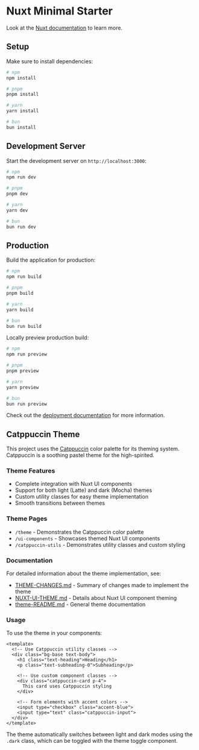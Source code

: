 # Nuxt Minimal Starter

Look at the [Nuxt documentation](https://nuxt.com/docs/getting-started/introduction) to learn more.

## Setup

Make sure to install dependencies:

```bash
# npm
npm install

# pnpm
pnpm install

# yarn
yarn install

# bun
bun install
```

## Development Server

Start the development server on `http://localhost:3000`:

```bash
# npm
npm run dev

# pnpm
pnpm dev

# yarn
yarn dev

# bun
bun run dev
```

## Production

Build the application for production:

```bash
# npm
npm run build

# pnpm
pnpm build

# yarn
yarn build

# bun
bun run build
```

Locally preview production build:

```bash
# npm
npm run preview

# pnpm
pnpm preview

# yarn
yarn preview

# bun
bun run preview
```

Check out the [deployment documentation](https://nuxt.com/docs/getting-started/deployment) for more information.

## Catppuccin Theme

This project uses the [Catppuccin](https://github.com/catppuccin/catppuccin) color palette for its theming system. Catppuccin is a soothing pastel theme for the high-spirited.

### Theme Features

- Complete integration with Nuxt UI components
- Support for both light (Latte) and dark (Mocha) themes
- Custom utility classes for easy theme implementation
- Smooth transitions between themes

### Theme Pages

- `/theme` - Demonstrates the Catppuccin color palette
- `/ui-components` - Showcases themed Nuxt UI components
- `/catppuccin-utils` - Demonstrates utility classes and custom styling

### Documentation

For detailed information about the theme implementation, see:

- [THEME-CHANGES.md](./THEME-CHANGES.md) - Summary of changes made to implement the theme
- [NUXT-UI-THEME.md](./NUXT-UI-THEME.md) - Details about Nuxt UI component theming
- [theme-README.md](./theme-README.md) - General theme documentation

### Usage

To use the theme in your components:

```vue
<template>
  <!-- Use Catppuccin utility classes -->
  <div class="bg-base text-body">
    <h1 class="text-heading">Heading</h1>
    <p class="text-subheading-0">Subheading</p>
    
    <!-- Use custom component classes -->
    <div class="catppuccin-card p-4">
      This card uses Catppuccin styling
    </div>
    
    <!-- Form elements with accent colors -->
    <input type="checkbox" class="accent-blue">
    <input type="text" class="catppuccin-input">
  </div>
</template>
```

The theme automatically switches between light and dark modes using the `.dark` class, which can be toggled with the theme toggle component.
